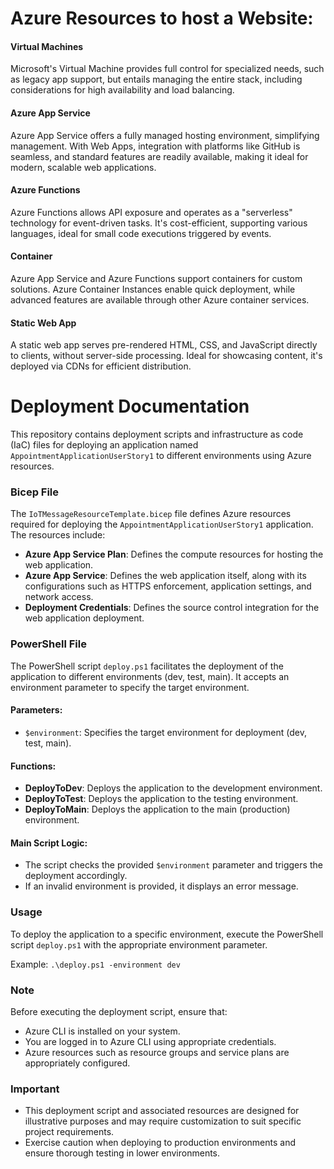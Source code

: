 # Azure Resources to host a Website:
    
#### Virtual Machines
Microsoft's Virtual Machine provides full control for specialized needs, such as
legacy app support, but entails managing the entire stack, including considerations
for high availability and load balancing.

#### Azure App Service
Azure App Service offers a fully managed hosting environment, simplifying management.
With Web Apps, integration with platforms like GitHub is seamless, and standard 
features are readily available, making it ideal for modern, scalable web applications.

#### Azure Functions
Azure Functions allows API exposure and operates as a "serverless" technology for
event-driven tasks. It's cost-efficient, supporting various languages, ideal for
small code executions triggered by events.

#### Container

Azure App Service and Azure Functions support containers for custom solutions.
Azure Container Instances enable quick deployment, while advanced features
are available through other Azure container services.

#### Static Web App
A static web app serves pre-rendered HTML, CSS, and JavaScript directly to
clients, without server-side processing. Ideal for showcasing content,
it's deployed via CDNs for efficient distribution.

# Deployment Documentation

This repository contains deployment scripts and infrastructure as code (IaC) files
for deploying an application named `AppointmentApplicationUserStory1` to different
environments using Azure resources.

### Bicep File

The `IoTMessageResourceTemplate.bicep` file defines Azure resources required for
deploying the `AppointmentApplicationUserStory1` application. The resources include:

- **Azure App Service Plan**: Defines the compute resources for hosting the web application.
- **Azure App Service**: Defines the web application itself, along with its configurations
such as HTTPS enforcement, application settings, and network access.
- **Deployment Credentials**: Defines the source control integration for the web application
deployment.

### PowerShell File

The PowerShell script `deploy.ps1` facilitates the deployment of the application to
different environments (dev, test, main). It accepts an environment parameter to
specify the target environment.

#### Parameters:
- `$environment`: Specifies the target environment for deployment (dev, test, main).

#### Functions:
- **DeployToDev**: Deploys the application to the development environment.
- **DeployToTest**: Deploys the application to the testing environment.
- **DeployToMain**: Deploys the application to the main (production) environment.

#### Main Script Logic:
- The script checks the provided `$environment` parameter and triggers the deployment 
accordingly.
- If an invalid environment is provided, it displays an error message.

### Usage

To deploy the application to a specific environment, execute the PowerShell script 
`deploy.ps1` with the appropriate environment parameter.

Example:
```.\deploy.ps1 -environment dev```

### Note

Before executing the deployment script, ensure that:
- Azure CLI is installed on your system.
- You are logged in to Azure CLI using appropriate credentials.
- Azure resources such as resource groups and service plans are appropriately 
  configured.

### Important

- This deployment script and associated resources are designed for illustrative 
  purposes and may require customization to suit specific project requirements.
- Exercise caution when deploying to production environments and 
  ensure thorough testing in lower environments.
